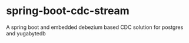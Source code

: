 # spring-boot-cdc-stream
A spring boot and embedded debezium based CDC solution for postgres and yugabytedb
